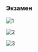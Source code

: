 ### Экзамен
![1](https://github.com/mireashik/algebra_2sem/assets/123753819/8e878933-face-4ea4-8545-9e2e10b9fc85)

![2](https://github.com/mireashik/algebra_2sem/assets/123753819/4ffcf045-46f4-45f2-8639-fba1713d7c95)

![3](https://github.com/mireashik/algebra_2sem/assets/123753819/4758b313-fa43-4169-ad63-c027c4f1cd36)
